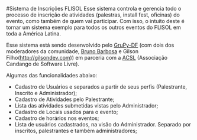 #Sistema de Inscrições FLISOL
Esse sistema controla e gerencia todo o processo de inscrição de atividades (palestras, install fest, oficinas) do evento, como também de quem vai participar. Com isso, o intuito deste é tornar um sistema exemplo para todos os outros eventos do FLISOL em toda a América Latina.

Esse sistema está sendo desenvolvido pelo [GruPy-DF](http://groups.google.com/group/grupy-df) (com dois dos moderadores da comunidade, [Bruno Barbosa](http://algoritmizando.com) e Gilson Filho(http://gilsondev.com)) em parceria com a [ACSL](http://www.acsl.blog.br/) (Associação Candango de Software Livre).

Algumas das funcionalidades abaixo:

 - Cadastro de Usuários e separados a partir de seus perfis (Palestrante, Inscrito e Administrador);
 - Cadastro de Atividades pelo Palestrante;
 - Lista das atividades submetidas vistas pelo Administrador;
 - Cadastro de Locais usados para o evento;
 - Cadastro de horários nos eventos;
 - Lista de usuários cadastrados, na visão do Administrador. Separado por inscritos, palestrantes e também administradores;